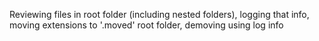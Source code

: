 Reviewing files in root folder (including nested folders), logging that info, moving extensions to '.moved' root folder, demoving using log info
